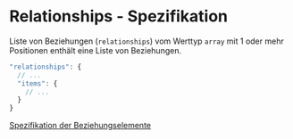 # Relationships - Spezifikation

Liste von Beziehungen (`relationships`) vom Werttyp `array` mit 1 oder mehr Positionen enthält eine Liste von Beziehungen.

```javascript
"relationships": {
  // ...
  "items": {
    // ...
  }
}
```

[Spezifikation der Beziehungselemente](product_tree/relationships/relationship-spec.de.md)
